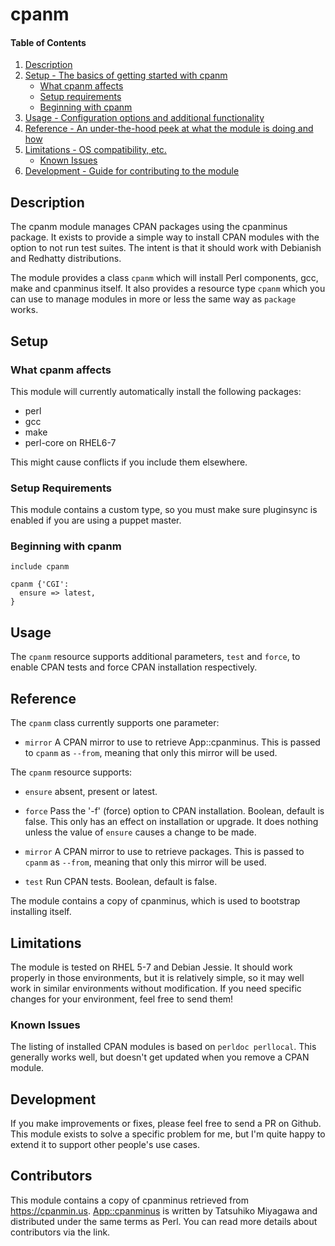 # cpanm

#### Table of Contents

1. [Description](#description)
1. [Setup - The basics of getting started with cpanm](#setup)
    * [What cpanm affects](#what-cpanm-affects)
    * [Setup requirements](#setup-requirements)
    * [Beginning with cpanm](#beginning-with-cpanm)
1. [Usage - Configuration options and additional functionality](#usage)
1. [Reference - An under-the-hood peek at what the module is doing and how](#reference)
1. [Limitations - OS compatibility, etc.](#limitations)
    * [Known Issues](#known-issues)
1. [Development - Guide for contributing to the module](#development)

## Description

The cpanm module manages CPAN packages using the cpanminus package. It exists
to provide a simple way to install CPAN modules with the option to not run test
suites.  The intent is that it should work with Debianish and Redhatty
distributions.

The module provides a class `cpanm` which will install Perl components, gcc,
make and cpanminus itself. It also provides a resource type `cpanm` which you
can use to manage modules in more or less the same way as `package` works.

## Setup

### What cpanm affects

This module will currently automatically install the following packages:
* perl
* gcc
* make
* perl-core on RHEL6-7

This might cause conflicts if you include them elsewhere.

### Setup Requirements

This module contains a custom type, so you must make sure pluginsync is enabled
if you are using a puppet master.

### Beginning with cpanm

```
include cpanm

cpanm {'CGI':
  ensure => latest,
}
```

## Usage

The `cpanm` resource supports additional parameters, `test` and `force`, to
enable CPAN tests and force CPAN installation respectively.

## Reference

The `cpanm` class currently supports one parameter:

* `mirror`
  A CPAN mirror to use to retrieve App::cpanminus. This is passed to
  `cpanm` as `--from`, meaning that only this mirror will be used.

The `cpanm` resource supports:

* `ensure`
  absent, present or latest.

* `force`
  Pass the '-f' (force) option to  CPAN installation. Boolean, default is false.
  This only has an effect on installation or upgrade. It does nothing unless
  the value of `ensure` causes a change to be made.

* `mirror`
  A CPAN mirror to use to retrieve packages. This is passed to
  `cpanm` as `--from`, meaning that only this mirror will be used.

* `test`
  Run CPAN tests. Boolean, default is false.

The module contains a copy of cpanminus, which is used to bootstrap installing itself.

## Limitations

The module is tested on RHEL 5-7 and Debian Jessie. It should work properly in
those environments, but it is relatively simple, so it may well work in similar
environments without modification. If you need specific changes for your
environment, feel free to send them!

### Known Issues

The listing of installed CPAN modules is based on `perldoc perllocal`. This
generally works well, but doesn't get updated when you remove a CPAN module.

## Development

If you make improvements or fixes, please feel free to send a PR on Github.
This module exists to solve a specific problem for me, but I'm quite happy to
extend it to support other people's use cases.

## Contributors

This module contains a copy of cpanminus retrieved from https://cpanmin.us.
[App::cpanminus](http://search.cpan.org/~miyagawa/App-cpanminus-1.7042/lib/App/cpanminus.pm)
is written by Tatsuhiko Miyagawa and distributed under the same terms as Perl.
You can read more details about contributors via the link.
